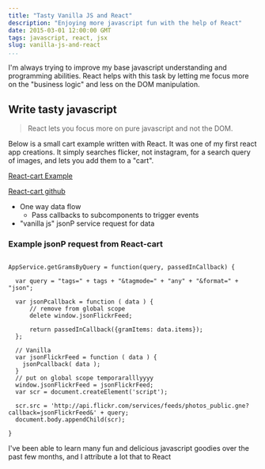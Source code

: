 ```yaml
---
title: "Tasty Vanilla JS and React"
description: "Enjoying more javascript fun with the help of React"
date: 2015-03-01 12:00:00 GMT
tags: javascript, react, jsx
slug: vanilla-js-and-react
...
```


I'm always trying to improve my base javascript understanding and programming abilities. React helps with this task by letting me focus more on the "business logic" and less on the DOM manipulation.

## Write tasty javascript

> React lets you focus more on pure javascript and not the DOM.

Below is a small cart example written with React. It was one of my first react app creations. It simply searches flicker, not instagram, for a search query of images, and lets you add them to a "cart".

[React-cart Example](http://www.hartzis.me/react-gram-cart)  

[React-cart github](https://github.com/hartzis/react-gram-cart)

- One way data flow
  - Pass callbacks to subcomponents to trigger events
- "vanilla js" jsonP service request for data

### Example jsonP request from React-cart
```

AppService.getGramsByQuery = function(query, passedInCallback) {

  var query = "tags=" + tags + "&tagmode=" + "any" + "&format=" + "json";

  var jsonPcallback = function ( data ) {
      // remove from global scope
      delete window.jsonFlickrFeed;

      return passedInCallback({gramItems: data.items});
  };

  // Vanilla
  var jsonFlickrFeed = function ( data ) {
    jsonPcallback( data );
  }
  // put on global scope temporaralllyyyy
  window.jsonFlickrFeed = jsonFlickrFeed;
  var scr = document.createElement('script');

  scr.src = 'http://api.flickr.com/services/feeds/photos_public.gne?callback=jsonFlickrFeed&' + query;
  document.body.appendChild(scr);

}

```

I've been able to learn many fun and delicious javascript goodies over the past few months, and I attribute a lot that to React
